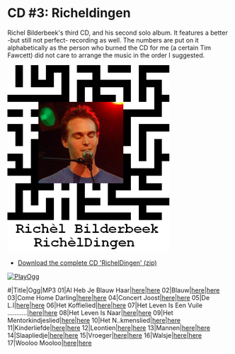 # CD #3: Richeldingen

Richel Bilderbeek's third CD, and his second solo album. 
It features a better -but still not perfect- recording as
well. The numbers are put on it alphabetically as the person who burned
the CD for me (a certain Tim Fawcett) did not care to arrange the music
in the order I suggested.

![The 'RichelDingen' CD front image](CD03_Coverart.png)

 * [Download the complete CD 'RichelDingen' (zip)](CD03_All.zip)

[![PlayOgg](http://static.fsf.org/playogg/Play_ogg_80x15.png "I support PlayOgg!")](http://playogg.org)

#|Title|Ogg|MP3
01|Al Heb Je Blauw Haar|[here](CD03_01AlHebJeBlauwHaar.ogg)|[here](CD03_01AlHebJeBlauwHaar.mp3)
02|Blauw|[here](CD03_02Blauw.ogg)|[here](CD03_02Blauw.mp3)
03|Come Home Darling|[here](CD03_03ComeHomeDarling.ogg)|[here](CD03_03ComeHomeDarling.mp3)
04|Concert Joost|[here](CD03_04ConcertJoost.ogg)|[here](CD03_04ConcertJoost.mp3)
05|De L.l|[here](CD03_05DeLul.ogg)|[here](CD03_05DeLul.mp3)
06|Het Koffielied|[here](CD03_06HetKoffielied.ogg)|[here](CD03_06HetKoffielied.mp3)
07|Het Leven Is Een Vuile ...........|[here](CD03_07HetLevenIsEenVuileKolerelijer.ogg)|[here](CD03_07HetLevenIsEenVuileKolerelijer.mp3)
08|Het Leven Is Naar|[here](CD03_08HetLevenIsNaar.ogg)|[here](CD03_08HetLevenIsNaar.mp3)
09|Het Mentorkindjeslied|[here](CD03_09HetMentorkindjeslied.ogg)|[here](CD03_09HetMentorkindjeslied.mp3)
10|Het N..kmenslied|[here](CD03_10HetNeukmenslied.ogg)|[here](CD03_10HetNeukmenslied.mp3)
11|Kinderliefde|[here](CD03_11Kinderliefde.ogg)|[here](CD03_11Kinderliefde.mp3)
12|Leontien|[here](CD03_12Leontien.ogg)|[here](CD03_12Leontien.mp3)
13|Mannen|[here](CD03_13Mannen.ogg)|[here](CD03_13Mannen.mp3)
14|Slaapliedje|[here](CD03_14Slaapliedje.ogg)|[here](CD03_14Slaapliedje.mp3)
15|Vroeger|[here](CD03_15Vroeger.ogg)|[here](CD03_15Vroeger.mp3)
16|Walsje|[here](CD03_16Walsje.ogg)|[here](CD03_16Walsje.mp3)
17|Wooloo Mooloo|[here](CD03_17WoolooMooloo.ogg)|[here](CD03_17WoolooMooloo.mp3)
